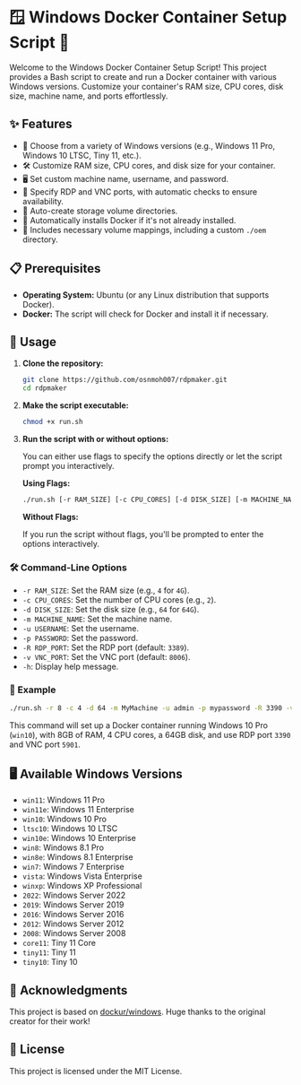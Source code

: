 

# 🪟 Windows Docker Container Setup Script 🚀

Welcome to the Windows Docker Container Setup Script! This project provides a Bash script to create and run a Docker container with various Windows versions. Customize your container's RAM size, CPU cores, disk size, machine name, and ports effortlessly.

## ✨ Features

- 🎨 Choose from a variety of Windows versions (e.g., Windows 11 Pro, Windows 10 LTSC, Tiny 11, etc.).
- 🛠 Customize RAM size, CPU cores, and disk size for your container.
- 🖥 Set custom machine name, username, and password.
- 🔐 Specify RDP and VNC ports, with automatic checks to ensure availability.
- 📂 Auto-create storage volume directories.
- 🐳 Automatically installs Docker if it's not already installed.
- 📁 Includes necessary volume mappings, including a custom `./oem` directory.

## 📋 Prerequisites

- **Operating System:** Ubuntu (or any Linux distribution that supports Docker).
- **Docker:** The script will check for Docker and install it if necessary.

## 🏃 Usage

1. **Clone the repository:**

   ```bash
   git clone https://github.com/osnmoh007/rdpmaker.git
   cd rdpmaker
   ```

2. **Make the script executable:**

   ```bash
   chmod +x run.sh
   ```

3. **Run the script with or without options:**

   You can either use flags to specify the options directly or let the script prompt you interactively.

   **Using Flags:**

   ```bash
   ./run.sh [-r RAM_SIZE] [-c CPU_CORES] [-d DISK_SIZE] [-m MACHINE_NAME] [-u USERNAME] [-p PASSWORD] [-R RDP_PORT] [-v VNC_PORT] [-h]
   ```

   **Without Flags:**

   If you run the script without flags, you'll be prompted to enter the options interactively.

### 🛠 Command-Line Options

- `-r RAM_SIZE`: Set the RAM size (e.g., `4` for `4G`).
- `-c CPU_CORES`: Set the number of CPU cores (e.g., `2`).
- `-d DISK_SIZE`: Set the disk size (e.g., `64` for `64G`).
- `-m MACHINE_NAME`: Set the machine name.
- `-u USERNAME`: Set the username.
- `-p PASSWORD`: Set the password.
- `-R RDP_PORT`: Set the RDP port (default: `3389`).
- `-v VNC_PORT`: Set the VNC port (default: `8006`).
- `-h`: Display help message.

### 📑 Example

```bash
./run.sh -r 8 -c 4 -d 64 -m MyMachine -u admin -p mypassword -R 3390 -v 5901
```

This command will set up a Docker container running Windows 10 Pro (`win10`), with 8GB of RAM, 4 CPU cores, a 64GB disk, and use RDP port `3390` and VNC port `5901`.

## 🖥 Available Windows Versions

- `win11`: Windows 11 Pro
- `win11e`: Windows 11 Enterprise
- `win10`: Windows 10 Pro
- `ltsc10`: Windows 10 LTSC
- `win10e`: Windows 10 Enterprise
- `win8`: Windows 8.1 Pro
- `win8e`: Windows 8.1 Enterprise
- `win7`: Windows 7 Enterprise
- `vista`: Windows Vista Enterprise
- `winxp`: Windows XP Professional
- `2022`: Windows Server 2022
- `2019`: Windows Server 2019
- `2016`: Windows Server 2016
- `2012`: Windows Server 2012
- `2008`: Windows Server 2008
- `core11`: Tiny 11 Core
- `tiny11`: Tiny 11
- `tiny10`: Tiny 10

## 🙌 Acknowledgments

This project is based on [dockur/windows](https://github.com/dockur/windows/tree/master). Huge thanks to the original creator for their work!

## 📄 License

This project is licensed under the MIT License.

```
